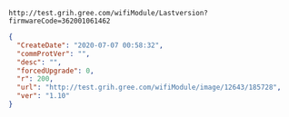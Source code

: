 `http://test.grih.gree.com/wifiModule/Lastversion?firmwareCode=362001061462`

```json
{
  "CreateDate": "2020-07-07 00:58:32",
  "commProtVer": "",
  "desc": "",
  "forcedUpgrade": 0,
  "r": 200,
  "url": "http://test.grih.gree.com/wifiModule/image/12643/185728",
  "ver": "1.10"
}
```